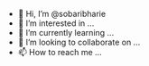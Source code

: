 - 👋 Hi, I’m @sobaribharie
- 👀 I’m interested in ...
- 🌱 I’m currently learning ...
- 💞️ I’m looking to collaborate on ...
- 📫 How to reach me ...

<!---
sobaribharie/sobaribharie is a ✨ special ✨ repository because its `README.md` (this file) appears on your GitHub profile.
You can click the Preview link to take a look at your changes.
--->
